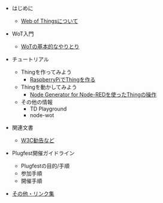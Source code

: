 - はじめに
  - [Web of Thingsについて](about.md)

- WoT入門
  - [WoTの基本的なやりとり](basicsequence.md)

- チュートリアル
  - Thingを作ってみよう
    - [RaspberryPiでThingを作る](raspithing.md)
  - Thingを動かしてみよう
    - [Node Generator for Node-REDを使ったThingの操作](nodegen-tutorial.md)
  - その他の情報
    - TD Playground
    - node-wot 

- 関連文書
  - [W3C勧告など](recs.md)

- Plugfest開催ガイドライン
  - Plugfestの目的/手順
  - 参加手順
  - 開催手順

- [その他・リンク集](misc.md)



